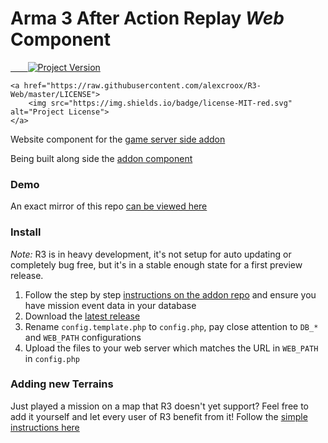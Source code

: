 
# Arma 3 After Action Replay *Web* Component

<p>
    <a href="https://github.com/alexcroox/R3-Web/releases/latest">
        <img src="https://img.shields.io/github/release/alexcroox/R3-Web.svg" alt="Project Version">
    </a>    
    
    <a href="https://raw.githubusercontent.com/alexcroox/R3-Web/master/LICENSE">
        <img src="https://img.shields.io/badge/license-MIT-red.svg" alt="Project License">
    </a>
</p>

Website component for the [game server side addon](https://github.com/alexcroox/R3)

Being built along side the [addon component](https://github.com/alexcroox/R3)

### Demo

An exact mirror of this repo [can be viewed here](https://titanmods.xyz/r3/ark/)

### Install

_Note:_ R3 is in heavy development, it's not setup for auto updating or completely bug free, but it's in a stable enough state for a first preview release.

1. Follow the step by step [instructions on the addon repo](https://github.com/alexcroox/R3) and ensure you have mission event data in your database
2. Download the [latest release](https://github.com/alexcroox/R3-Web/releases/latest)
3. Rename `config.template.php` to `config.php`, pay close attention to `DB_*` and `WEB_PATH` configurations
4. Upload the files to your web server which matches the URL in `WEB_PATH` in `config.php`

### Adding new Terrains

Just played a mission on a map that R3 doesn't yet support? Feel free to add it yourself and let every user of R3 benefit from it! Follow the [simple instructions here](https://github.com/alexcroox/R3-Web/wiki/Adding-new-terrains)
